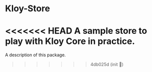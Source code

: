 # Kloy-Store
<<<<<<< HEAD
A sample store to play with Kloy Core in practice.
=======

A description of this package.
>>>>>>> 4db025d (init 🌱)
